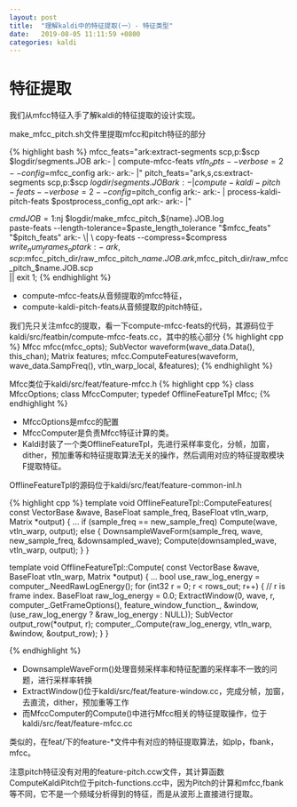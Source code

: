 ```yaml
---
layout: post
title:  "理解kaldi中的特征提取(一）- 特征类型"
date:   2019-08-05 11:11:59 +0800
categories: kaldi
---
```

# 特征提取

我们从mfcc特征入手了解kaldi的特征提取的设计实现。

make_mfcc_pitch.sh文件里提取mfcc和pitch特征的部分

{% highlight bash %}
mfcc_feats="ark:extract-segments scp,p:$scp $logdir/segments.JOB ark:- | compute-mfcc-feats $vtln_opts --verbose=2 --config=$mfcc_config ark:- ark:- |"
pitch_feats="ark,s,cs:extract-segments scp,p:$scp $logdir/segments.JOB ark:- | compute-kaldi-pitch-feats --verbose=2 --config=$pitch_config ark:- ark:- | process-kaldi-pitch-feats $postprocess_config_opt ark:- ark:- |"

$cmd JOB=1:$nj $logdir/make_mfcc_pitch_${name}.JOB.log \
  paste-feats --length-tolerance=$paste_length_tolerance "$mfcc_feats" "$pitch_feats" ark:- \| \
  copy-feats --compress=$compress $write_num_frames_opt ark:- \
    ark,scp:$mfcc_pitch_dir/raw_mfcc_pitch_$name.JOB.ark,$mfcc_pitch_dir/raw_mfcc_pitch_$name.JOB.scp \
    || exit 1;
{% endhighlight %}

* compute-mfcc-feats从音频提取的mfcc特征，
* compute-kaldi-pitch-feats从音频提取的pitch特征，

我们先只关注mfcc的提取，看一下compute-mfcc-feats的代码，其源码位于kaldi/src/featbin/compute-mfcc-feats.cc，其中的核心部分
{% highlight cpp %}
Mfcc mfcc(mfcc_opts);
SubVector<BaseFloat> waveform(wave_data.Data(), this_chan);
Matrix<BaseFloat> features;
mfcc.ComputeFeatures(waveform, wave_data.SampFreq(), vtln_warp_local, &features);
{% endhighlight %}

Mfcc类位于kaldi/src/feat/feature-mfcc.h
{% highlight cpp %}
class MfccOptions;
class MfccComputer;
typedef OfflineFeatureTpl<MfccComputer> Mfcc;
{% endhighlight %}



* MfccOptions是mfcc的配置
* MfccComputer是负责Mfcc特征计算的类。
* Kaldi封装了一个类OfflineFeatureTpl<F>，先进行采样率变化，分帧，加窗，dither，预加重等和特征提取算法无关的操作，然后调用对应的特征提取模块F提取特征。

OfflineFeatureTpl<F>的源码位于kaldi/src/feat/feature-common-inl.h

{% highlight cpp %}
template <class F>
void OfflineFeatureTpl<F>::ComputeFeatures(
     const VectorBase<BaseFloat> &wave,
    BaseFloat sample_freq,
    BaseFloat vtln_warp,
    Matrix<BaseFloat> *output) {
    ...
    if (sample_freq == new_sample_freq)
    Compute(wave, vtln_warp, output);
    else {
     DownsampleWaveForm(sample_freq, wave,
                         new_sample_freq, &downsampled_wave);
      Compute(downsampled_wave, vtln_warp, output);
    }
}

template <class F>
void OfflineFeatureTpl<F>::Compute(
    const VectorBase<BaseFloat> &wave,
    BaseFloat vtln_warp,
    Matrix<BaseFloat> *output) {
  ...
  bool use_raw_log_energy = computer_.NeedRawLogEnergy();
  for (int32 r = 0; r < rows_out; r++) {  // r is frame index.
    BaseFloat raw_log_energy = 0.0;
    ExtractWindow(0, wave, r, computer_.GetFrameOptions(),
                  feature_window_function_, &window,
                  (use_raw_log_energy ? &raw_log_energy : NULL));
    SubVector<BaseFloat> output_row(*output, r);
    computer_.Compute(raw_log_energy, vtln_warp, &window, &output_row);
  } 
}

{% endhighlight %}

* DownsampleWaveForm()处理音频采样率和特征配置的采样率不一致的问题，进行采样率转换
* ExtractWindow()位于kaldi/src/feat/feature-window.cc，完成分帧，加窗，去直流，dither，预加重等工作
* 而MfccComputer的Compute()中进行Mfcc相关的特征提取操作，位于 kaldi/src/feat/feature-mfcc.cc

类似的，在feat/下的feature-*文件中有对应的特征提取算法，如plp，fbank，mfcc。

注意pitch特征没有对用的feature-pitch.ccw文件，其计算函数ComputeKaldiPitch位于pitch-functions.cc中，因为Pitch的计算和mfcc,fbank等不同，它不是一个频域分析得到的特征，而是从波形上直接进行提取。

### 
[kaldi-lattice-url]: http://kaldi-asr.org/doc/lattices.html
[povey-lattice-paper]: https://www.danielpovey.com/files/2012_icassp_lattices.pdf